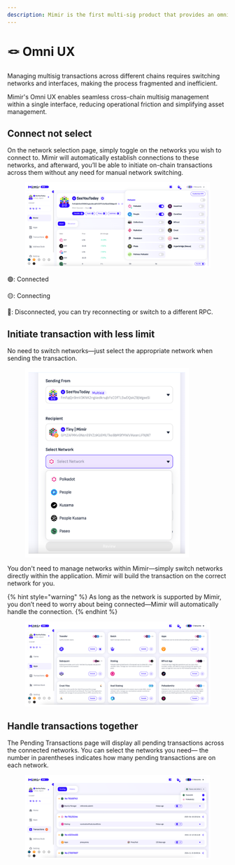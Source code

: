 ```yaml
---
description: Mimir is the first multi-sig product that provides an omni-chain experience.
---
```


# 🪢 Omni UX

Managing multisig transactions across different chains requires switching networks and interfaces, making the process fragmented and inefficient.

Mimir's Omni UX enables seamless cross-chain multisig management within a single interface, reducing operational friction and simplifying asset management.

## Connect not select

On the network selection page, simply toggle on the networks you wish to connect to. Mimir will automatically establish connections to these networks, and afterward, you’ll be able to initiate on-chain transactions across them without any need for manual network switching.

<figure><img src="../.gitbook/assets/image.png" alt=""><figcaption></figcaption></figure>

🟢: Connected

🟡: Connecting

🔴: Disconnected, you can try reconnecting or switch to a different RPC.&#x20;

## Initiate transaction with less limit

No need to switch networks—just select the appropriate network when sending the transaction.

<figure><img src="../.gitbook/assets/image (3).png" alt="" width="375"><figcaption></figcaption></figure>

You don't need to manage networks within Mimir—simply switch networks directly within the application. Mimir will build the transaction on the correct network for you.&#x20;

{% hint style="warning" %}
As long as the network is supported by Mimir, you don’t need to worry about being connected—Mimir will automatically handle the connection.
{% endhint %}

<figure><img src="../.gitbook/assets/image (5).png" alt=""><figcaption></figcaption></figure>

## Handle transactions together

The Pending Transactions page will display all pending transactions across the connected networks. You can select the networks you need— the number in parentheses indicates how many pending transactions are on each network.

<figure><img src="../.gitbook/assets/image (1).png" alt=""><figcaption></figcaption></figure>
